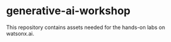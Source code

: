 # generative-ai-workshop

This repository contains assets needed for the hands-on labs on watsonx.ai.
